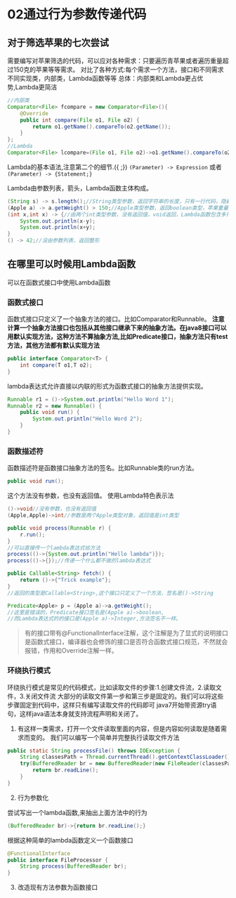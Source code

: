 # 02通过行为参数传递代码

## 对于筛选苹果的七次尝试

需要编写对苹果筛选的代码，可以应对各种需求：只要遍历青苹果或者遍历重量超过150克的苹果等等需求。
对比了各种方式:每个需求一个方法，接口和不同需求不同实现类，内部类，Lambda函数等等
总体：内部类和Lambda更占优势,Lambda更简洁

```java
//内部类
Comparator<File> fcompare = new Comparator<File>(){
    @Override
    public int compare(File o1, File o2) {
        return o1.getName().compareTo(o2.getName());
    }
};
//Lambda
Comparator<File> lcompare=(File o1, File o2)->o1.getName().compareTo(o2.getName());
```

Lambda的基本语法,注意第二个的细节.({ ;})
`(Parameter) -> Expression`
或者
`(Parameter) -> {Statement;}`

Lambda由参数列表，箭头，Lambda函数主体构成。

```java
(String s) -> s.length();//String类型参数，返回字符串的长度，只有一行代码，隐藏了return语句
(Apple a) -> a.getWeight() > 150;//Apple类型参数，返回boolean类型，苹果重量大于150
(int x,int x) -> {//由两个int类型参数，没有返回值，void返回，Lambda函数包含多行代码
    System.out.println(x-y);
    System.out.println(x+y);
}
() -> 42;//没由参数列表，返回整形
```

## 在哪里可以时候用Lambda函数

可以在函数式接口中使用Lambda函数

### 函数式接口

函数式接口只定义了一个抽象方法的接口。比如Comparator和Runnable。
**注意计算一个抽象方法接口也包括从其他接口继承下来的抽象方法。在java8接口可以用默认实现方法，这种方法不算抽象方法,比如Predicate接口，抽象方法只有test方法，其他方法都有默认实现方法**

```java
public interface Comparator<T> {
    int compare(T o1,T o2);
}
```

lambda表达式允许直接以内联的形式为函数式接口的抽象方法提供实现。

```java
Runnable r1 = ()->System.out.println("Hello Word 1");
Runnable r2 = new Runnable() {
    public void run() {
        System.out.println("Hello Word 2");
    }
}
```

### 函数描述符

函数描述符是函数接口抽象方法的签名。比如Runnable类的run方法。

```java
public void run();
```

这个方法没有参数，也没有返回值。
使用Lambda特色表示法

```java
()->void//没有参数，也没有返回值
(Apple,Apple)->int//参数是两个Apple类型对象，返回值是int类型

public void process(Runnable r) {
    r.run();
}
//可以直接传一个lambda表达式给方法
process(()->{System.out.println("Hello lambda")});
process(()->{});//传递一个什么都不做的lambda表达式

public Callable<String> fetch() {
    return ()->{"Trick example"};
}
//返回的类型是Callable<String>,这个接口只定义了一个方法，签名是()->String

Predicate<Apple> p = (Apple a)->a.getWeight();
//这里是错误的，Predicate接口签名是(Apple a)->boolean,
//而Lambda表达式的的接口是(Apple a)->Integer,方法签名不一样。
```

>有的接口带有@FunctionalInterface注解，这个注解是为了显式的说明接口是函数式接口，编译器也会修饰的接口是否符合函数式接口规范，不然就会报错，作用和Override注解一样。

### 环绕执行模式

环绕执行模式是常见的代码模式，比如读取文件的步骤:1.创建文件流，2.读取文件，3.关闭文件流
大部分的读取文件第一步和第三步是固定的。我们可以将这些步骤固定到代码中，这样只有编写读取文件的代码即可
java7开始带资源try语句，这样java语法本身就支持流程声明和关闭了。

1. 有这样一类需求，打开一个文件读取里面的内容，但是内容如何读取是随着需求而变的。
我们可以编写一个简单并完整执行读取文件方法

```java
public static String processFile() throws IOException {
    String classesPath = Thread.currentThread().getContextClassLoader().getResource("").getPath();
    try(BufferedReader br = new BufferedReader(new FileReader(classesPath+"data.txt"))){
        return br.readLine();
    }
}
```

2. 行为参数化

尝试写出一个lambda函数,来抽出上面方法中的行为

```java
(BufferedReader br)->{return br.readLine();}
```

根据这种简单的lambda函数定义一个函数接口

```java
@FunctionalInterface
public interface FileProcessor {
    String process(BufferedReader br);
}
```

3. 改造现有方法参数为函数接口